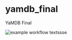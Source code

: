 # yamdb_final
YaMDB Final


![example workflow](https://github.com/mutedop/yamdb_final/actions/workflows/yamdb_workflow.yml/badge.svg)
textssse
